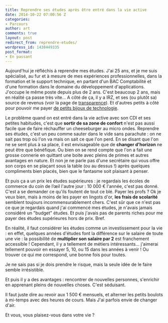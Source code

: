 ```yaml
---
title: Reprendre ses études après être entré dans la vie active
date: 2014-10-22 07:00:56 Z
categories:
- Parcours
author: art
comments: true
layout: post
redirect_from: reprendre-etudes/
wordpress_id: 1438449335
post_format:
- En passant
---
```


Aujourd'hui je réfléchis à reprendre mes études. J'ai 25 ans, et je me suis spécialisé, au fur et à mesure de mes expériences professionnelles, dans la formation et le support technique, en partant d'un BAC Comptabilité et d'une formation dans le domaine du développement d'applications. J'occupe le même poste depuis plus de 2 ans. C'est beaucoup 2 ans, mais en réalité ça passe très vite... <!-- more -->A côté de ça, il y a IRZ, et ses (ou plutôt sa) source de revenus (voir la page de [transparence](https://irz.fr/transparence)). Et d'autres petits à côté pour pouvoir me payer [de petits bijoux de technologie](https://irz.fr/le-jour-ou-jai-lachement-achete-un-iphone-5s).

Le problème quand on est entré dans la vie active avec son CDI et ses petites habitudes, c'est que **sortir de sa zone de confort** n'est pas aussi facile que de faire réchauffer un cheeseburger au micro ondes. Reprendre ses études, c'est un peu comme sauter dans le vide sans parachute : on ne sait pas trop où l'on va mais on sait ce que l'on perd. En se disant que l'on ne se sent plus à sa place, il est envisageable que de **changer d'horizon** ne peut être que bénéfique. Ou bien on se rend compte que l'on a fait une grosse connerie en quittant une boite avec pleins de primes et autres avantages en nature. Et non je ne parle pas d'une secrétaire qui vous offre son corps en se plaçant sous la table (ou au dessus !) après quelques compliments bien placés, bien que le fantasme soit plaisant à penser.

Et puis ça a un prix les études supérieures : je regardais les écoles de commerce du coin de l’œil l'autre jour : 10 000 € l'année, c'est pas donné. C'est a se demander ce qu'ils foutent de tout ce blé. Payer les profs ? Ok je veux bien, mais à moins de les payer en lingots d'or, **les frais de scolarité** semblent toujours incommensurablement chers. C'est sûr que ce n'est pas ce que je regardais quand j'ai commencé mes études, je n'avais jamais considéré un "budget" études. Et puis j'avais pas de parents riches pour me payer des études supérieures hors de prix. Bref.

En réalité, il faut considérer les études comme un investissement pour la vie : en effet, quelques années d'études font la différence sur le salaire de toute une vie : la possibilité de **multiplier son salaire par 2** est franchement accessible ! Cependant, il y a tellement de métiers intéressants... j'aimerai tellement pouvoir en essayer 5, 10, ou 15 dans les années à venir ! Ou trouver ce qui me correspond, une bonne fois pour toutes.

Je ne sais pas si je dois prendre le risque, mais la seule idée de le faire semble irrésistible.

Et puis il y a des avantages : rencontrer de nouvelles personnes, s'enrichir en apprenant pleins de nouvelles choses. C'est séduisant.

Il faut juste dire au revoir aux 1 500 € mensuels, et alterner les petits boulots à mi-temps avec des heures de cours. Mais J'ai parfois envie de changer d'air.

Et vous, vous plaisez-vous dans votre vie ?
